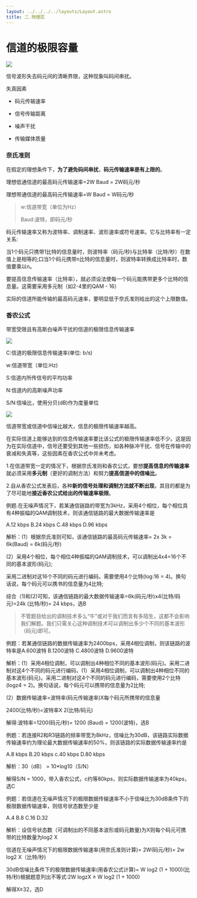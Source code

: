 ```yaml
---
layout: ../../../../layouts/Layout.astro
title: 二.物理层
---
```



# 信道的极限容量

![](https://img.0pt.im/computernet/2-5/2-5-1.png)

信号波形失去码元间的清晰界限，这种现象叫码间串扰。

失真因素

- 码元传输速率

- 信号传输距离

- 噪声干扰

- 传输媒体质量

### 奈氏准则

在假定的理想条件下，**为了避免码间串扰**，**码元传输速率是有上限的**。

理想低通信道的最高码元传输速率=2W Baud = 2W码元/秒

理想带通信道的最高码元传输速率=W Baud = W码元/秒

> w:信道带宽（单位为Hz）
> 
> Baud:波特，即码元/秒

码元传输速率又称为波特率、调制速率、波形速率或符号速率。它与比特率有一定关系:

当1个码元只携带1比特的信息量时，则波特率（码元/秒)与比特率（比特/秒）在数值上是相等的;口当1个码元携带n比特的信息量时，则波特率转换成比特率时，数值要乘以n。

要提高信息传输速率（比特率），就必须设法使每一个码元能携带更多个比特的信息量。这需要采用多元制（如2-4里的QAM - 16）

实际的信道所能传输的最高码元速率，要明显低于奈氏准则给出的这个上限数值。

### 香农公式

带宽受限且有高斯白噪声干扰的信道的极限信息传输速率

![](https://img.opt.lockey.icu/blog/2-5-2.png)

C:信道的极限信息传输速率(单位: b/s)

w:信道带宽（单位:Hz)

S:信道内所传信号的平均功率

N:信道内的高斯噪声功率

S/N:信噪比，使用分贝(dB)作为度量单位

![](https://img.opt.lockey.icu/blog/2-5-3.png)

信道带宽或信道中信噪比越大，信息的极限传输速率越高。

在实际信道上能够达到的信息传输速率要比该公式的极限传输速率低不少。这是因为在实际信道中，信号还要受到其他一些损伤，如各种脉冲干扰、信号在传输中的衰减和失真等，这些因素在香农公式中并未考虑。



1.在信道带宽一定的情况下，根据奈氏准则和香农公式，要想**提高信息的传输速率**就必须采用**多元制**（更好的调制方法）和努力**提高信道中的信噪比**。

2.自从香农公式发表后，各种**新的信号处理和调制方法就不断出现**，其目的都是为了尽可能地**接近香农公式给出的传输速率极限**。



例题.在无噪声情况下，若某通信链路的带宽为3kHz，采用4个相位，每个相位具有4种振幅的QAM调制技术，则该通信链路的最大数据传输速率是

A.12 kbps    B.24 kbps   C.48 kbps    D.96 kbps

解析：(1）根据奈氏准则可知，该通信链路的最高码元传输速率= 2x 3k = 6k(Baud) = 6k(码元/秒)

(2）采用4个相位，每个相位4种振幅的QAM调制技术，可以调制出4x4=16个不同的基本波形(码元);

采用二进制对这16个不同的码元进行编码，需要使用4个比特(log:16 = 4)。换句话说，每个码元可以携书的信息量为4比特;

综合（1)和(2)可知，该通信链路的最大数据传输速率=6k(码元/秒)x4(比特/码元)=24k (比特/秒)= 24 kbps，选B

> 不管题目给出的调制技术多么“牛”或对于我们而言有多陌生，这都不会影响我们解题。我们只需关心这种调制技术可以调制出多少个不同的基本波形（码元)即可。

例题：若某通信链路的数据传输速率为2400bps，采用4相位调制，则该链路的波特率是A.600波特    B.1200波特    C.4800波特    D.9600波特

解析：(1）采用4相位调制，可以调制出4种相位不同的基本波形(码元)。采用二进制对这4个不同的码元进行编码，(1）采用4相位调制，可以调制出4种相位不同的基本波形(码元)。采用二进制对这4个不同的码元进行编码，需要使用2个比特(logz4 = 2)。换句话说，每个码元可以携带的信息量为2比特;

(2）数据传输速率=波特率(码元传输速率)X每个码元所携带的信息量

2400(比特/秒)=波特率X 2(比特/码元)

解得:波特率=1200(码元/秒)= 1200 (Baud) = 1200(波特)，选B

例题：若连接R2和R3链路的频率带宽为8kHz，信噪比为30dB，该链路实际数据传输速率约为理论最大数据传输速率的50%，则该链路的实际数据传输速率约是

A.8 kbps   B.20 kbps  c.40 kbps   D.80 kbps

解析：30（dB） = 10*log10（S/N）

解得S/N = 1000，带入香农公式，c约等80kps，则实际数据传输速率为40kps，选C

例题：若信道在无噪声情况下的极限数据传输速率不小于信噪比为30dB条件下的极限数据传输速率，则信号状态数至少是

A.4    B.8   C.16    D.32

解析：设信号状态数（可调制出的不同基本波形或码元数量)为X则每个码元可携带的比特数量为log2 X

信道在无噪声情况下的极限数据传输速率(用奈氏准则计算)= 2W(码元/秒)= 2w log2 X（比特/秒)

30dB信噪比条件下的极限数据传输速率(用香农公式计算)= W log2 (1 + 1000)(比特/秒)根据题意列出不等式:2W logzX ≥ W log2 (1 + 1000)

解得X≥32，选D
